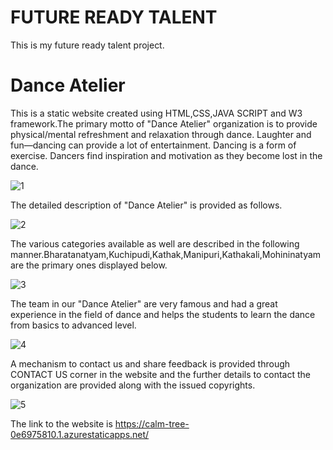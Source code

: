 <h1>FUTURE READY TALENT</h1>
This is my future ready talent project.
<h1>Dance Atelier</h1>
This is a static website created using HTML,CSS,JAVA SCRIPT and W3 framework.The primary motto of "Dance Atelier" organization is to provide physical/mental refreshment and relaxation through dance. Laughter and fun—dancing can provide a lot of entertainment. Dancing is a form of exercise. Dancers find inspiration and motivation as they become lost in the dance.

![1](https://user-images.githubusercontent.com/87661918/181483923-997e62d6-3aaa-47e9-99d9-c649facadc2c.png)

The detailed description of "Dance Atelier" is provided as follows.

![2](https://user-images.githubusercontent.com/87661918/181484128-c53ffc82-6d3d-4705-a68e-2a9f3d6a8950.png)

The various categories available as well are described in the following manner.Bharatanatyam,Kuchipudi,Kathak,Manipuri,Kathakali,Mohininatyam are the primary ones displayed below.

![3](https://user-images.githubusercontent.com/87661918/181484454-14385879-b1d1-45df-898a-fd162cea5e51.png)

The team in our "Dance Atelier" are very famous and had a great experience in the field of dance and helps the students to learn the dance from basics to advanced level.

![4](https://user-images.githubusercontent.com/87661918/181484877-d800afc8-8083-45e1-9431-d8d639bd67d3.png)

A mechanism to contact us and share feedback is provided through CONTACT US corner in the website and the further details to contact the organization are provided along with the issued copyrights.

![5](https://user-images.githubusercontent.com/87661918/181485180-4b593b34-66ce-4524-906a-4d74f3daba90.png)

The link to the website is https://calm-tree-0e6975810.1.azurestaticapps.net/
